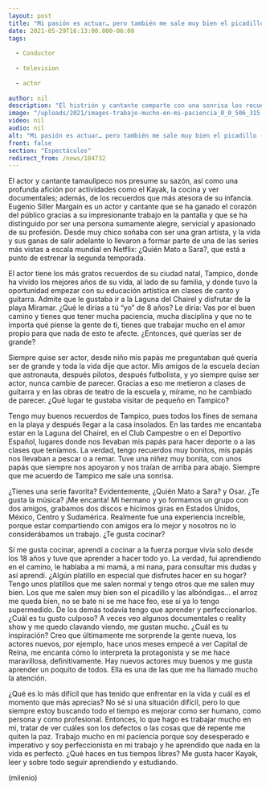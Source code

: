 ```yaml
---
layout: post
title: "Mi pasión es actuar… pero también me sale muy bien el picadillo -  Eugenio Siller"
date: 2021-05-29T16:13:00.000-06:00
tags:
  
  - Conductor
  
  - television
  
  - actor
  
author: nil
description: "El histrión y cantante comparte con una sonrisa los recuerdos que tiene de su ciudad natal, Tampico, y confiesa que los reality están entre sus gustos culposos; el protagonista de ¿Quién mató a Sara? se declara perfeccionista incorregible."
image: "/uploads/2021/images-trabajo-mucho-en-mi-paciencia_0_0_506_315.jpg"
video: nil
audio: nil
alt: "Mi pasión es actuar… pero también me sale muy bien el picadillo -  Eugenio Siller"
front: false
section: "Espectáculos"
redirect_from: /news/184732
---
```


El actor y cantante tamaulipeco nos presume su sazón, así como una profunda afición por actividades como el Kayak, la cocina y ver documentales; además, de los recuerdos que más atesora de su infancia. Eugenio Siller Margain es un actor y cantante que se ha ganado el corazón del público gracias a su impresionante trabajo en la pantalla y que se ha distinguido por ser una persona sumamente alegre, servicial y apasionado de su profesión. Desde muy chico soñaba con ser una gran artista, y la vida y sus ganas de salir adelante lo llevaron a formar parte de una de las series más vistas a escala mundial en Netflix: ¿Quién Mato a Sara?, que está a punto de estrenar la segunda temporada. 

El actor tiene los más gratos recuerdos de su ciudad natal, Tampico, donde ha vivido los mejores años de su vida, al lado de su familia, y donde tuvo la oportunidad empezar con su educación artística en clases de canto y guitarra. Admite que le gustaba ir a la Laguna del Chairel y disfrutar de la playa Miramar. ¿Qué le dirías a tú “yo” de 8 años? Le diría: Vas por el buen camino y tienes que tener mucha paciencia, mucha disciplina y que no te importa qué piense la gente de ti, tienes que trabajar mucho en el amor propio para que nada de esto te afecte. ¿Entonces, qué querías ser de grande? 

Siempre quise ser actor, desde niño mis papás me preguntaban qué quería ser de grande y toda la vida dije que actor. Mis amigos de la escuela decían que astronauta, después pilotos, después futbolista, y yo siempre quise ser actor, nunca cambie de parecer. Gracias a eso me metieron a clases de guitarra y en las obras de teatro de la escuela y, mírame, no he cambiado de parecer. ¿Qué lugar te gustaba visitar de pequeño en Tampico? 

Tengo muy buenos recuerdos de Tampico, pues todos los fines de semana en la playa y después llegar a la casa insolados. En las tardes me encantaba estar en la Laguna del Chairel, en el Club Campestre o en el Deportivo Español, lugares donde nos llevaban mis papás para hacer deporte o a las clases que teníamos. La verdad, tengo recuerdos muy bonitos, mis papás nos llevaban a pescar o a remar. Tuve una niñez muy bonita, con unos papás que siempre nos apoyaron y nos traían de arriba para abajo. Siempre que me acuerdo de Tampico me sale una sonrisa. 

¿Tienes una serie favorita? Evidentemente, ¿Quién Mato a Sara? y Osar. ¿Te gusta la música? ¡Me encanta! Mi hermano y yo formamos un grupo con dos amigos, grabamos dos discos e hicimos giras en Estados Unidos, México, Centro y Sudamérica. Realmente fue una experiencia increíble, porque estar compartiendo con amigos era lo mejor y nosotros no lo considerábamos un trabajo. ¿Te gusta cocinar? 

Sí me gusta cocinar, aprendí a cocinar a la fuerza porque vivía solo desde los 18 años y tuve que aprender a hacer todo yo. La verdad, fui aprendiendo en el camino, le hablaba a mi mamá, a mi nana, para consultar mis dudas y así aprendí. ¿Algún platillo en especial que disfrutes hacer en su hogar? Tengo unos platillos que me salen normal y tengo otros que me salen muy bien. Los que me salen muy bien son el picadillo y las albóndigas… el arroz me queda bien, no se bate ni se me hace feo, ese sí ya lo tengo supermedido. De los demás todavía tengo que aprender y perfeccionarlos. ¿Cuál es tu gusto culposo? 
A veces veo algunos documentales o reality show y me quedo clavando viendo, me gustan mucho. 
¿Cuál es tu inspiración? Creo que últimamente me sorprende la gente nueva, los actores nuevos, por ejemplo, hace unos meses empecé a ver Capital de Reina, me encanta cómo lo interpreta la protagonista y se me hace maravillosa, definitivamente. Hay nuevos actores muy buenos y me gusta aprender un poquito de todos. Ella es una de las que me ha llamado mucho la atención. 

¿Qué es lo más difícil que has tenido que enfrentar en la vida y cuál es el momento que más aprecias? 
No sé si una situación difícil, pero lo que siempre estoy buscando todo el tiempo es mejorar como ser humano, como persona y como profesional. Entonces, lo que hago es trabajar mucho en mí, tratar de ver cuáles son los defectos o las cosas que dé repente me quiten la paz. Trabajo mucho en mi paciencia porque soy desesperado e imperativo y soy perfeccionista en mi trabajo y he aprendido que nada en la vida es perfecto. 
¿Qué haces en tus tiempos libres? Me gusta hacer Kayak, leer y sobre todo seguir aprendiendo y estudiando. 

(milenio)